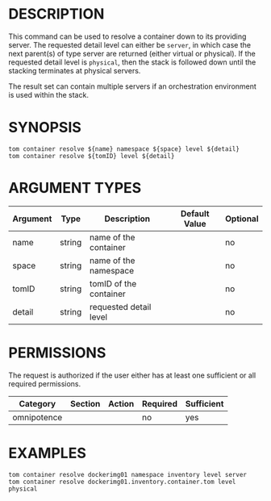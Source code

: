# DESCRIPTION

This command can be used to resolve a container down to its
providing server. The requested detail level can either be `server`, in
which case the next parent(s) of type server are returned (either virtual or
physical). If the requested detail level is `physical`, then the stack
is followed down until the stacking terminates at physical servers.

The result set can contain multiple servers if an orchestration
environment is used within the stack.

# SYNOPSIS

```
tom container resolve ${name} namespace ${space} level ${detail}
tom container resolve ${tomID} level ${detail}
```

# ARGUMENT TYPES

Argument | Type | Description | Default Value | Optional
 ------- | ---- | ----------- | ------------- | --------
name | string | name of the container | | no
space | string | name of the namespace | | no
tomID | string | tomID of the container | | no
detail | string | requested detail level | | no

# PERMISSIONS

The request is authorized if the user either has at least one
sufficient or all required permissions.

Category | Section | Action | Required | Sufficient
 ------- | ------- | ------ | -------- | ----------
omnipotence | | | no | yes

# EXAMPLES

```
tom container resolve dockerimg01 namespace inventory level server
tom container resolve dockerimg01.inventory.container.tom level physical
```
